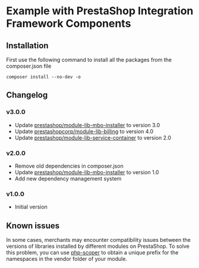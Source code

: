 # Example with PrestaShop Integration Framework Components

## Installation

First use the following command to install all the packages from the composer.json file

```shell script
composer install --no-dev -o
```

## Changelog

### v3.0.0

- Update [prestashop/module-lib-mbo-installer](https://github.com/PrestaShopCorp/module-lib-mbo-installer) to version 3.0
- Update [prestashopcorp/module-lib-billing](https://github.com/PrestaShopCorp/module-lib-billing) to version 4.0
- Update [prestashop/module-lib-service-container](https://github.com/PrestaShopCorp/module-lib-service-container) to version 2.0

### v2.0.0

- Remove old dependencies in composer.json
- Update [prestashop/module-lib-mbo-installer](https://github.com/PrestaShopCorp/module-lib-mbo-installer) to version 1.0
- Add new dependency management system

### v1.0.0

- Initial version

## Known issues

In some cases, merchants may encounter compatibility issues between the versions of libraries installed by different modules on PrestaShop. To solve this problem, you can use [php-scoper](https://github.com/humbug/php-scoper) to obtain a unique prefix for the namespaces in the vendor folder of your module.
